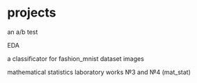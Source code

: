 # projects

an a/b test

EDA 

a classificator for fashion_mnist dataset images

mathematical statistics laboratory works №3 and №4 (mat_stat)

